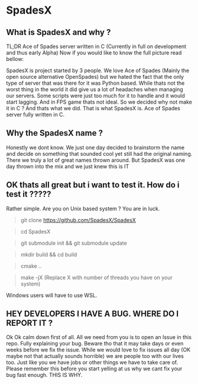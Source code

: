 # SpadesX

## What is SpadesX and why ?
TL;DR Ace of Spades server written in C (Currently in full on development and thus early Alpha)
Now if you would like to know the full picture read bellow:

SpadesX is project started by 3 people.
We love Ace of Spades (Mainly the open source alternative OpenSpades) but we hated the fact that the only type of
server that was there for it was Python based. 
While thats not the worst thing in the world it did give us a lot of headaches when managing our servers.
Some scripts were just too much for it to handle and it would start lagging. And in FPS game thats not ideal.
So we decided why not make it in C ?
And thats what we did. That is what SpadesX is. Ace of Spades server fully written in C.

## Why the SpadesX name ?
Honestly we dont know. We just one day decided to brainstorm the name and decide on something that sounded cool
yet still had the original naming.
There we truly a lot of great names thrown around. But SpadesX was one day thrown into the mix and we just knew this is IT

## OK thats all great but i want to test it. How do i test it ?????
Rather simple. Are you on Unix based system ? You are in luck.

> git clone https://github.com/SpadesX/SpadesX

> cd SpadesX

> git submodule init && git submodule update

> mkdir build && cd build
 
> cmake ..
 
> make -jX (Replace X with number of threads you have on your system)

Windows users will have to use WSL.

## HEY DEVELOPERS I HAVE A BUG. WHERE DO I REPORT IT ?
Ok Ok calm down first of all.
All we need from you is to open an Issue in this repo. Fully explaining your bug.
Beware tho that it may take days or even weeks before we fix the issue.
While we would love to fix issues all day (OK maybe not that actually sounds horrible) we are people too with our lives too.
Just like you we have jobs or other things we have to take care of. Please remember this before you start yelling at us why we cant fix your bug fast enough.
THIS IS WHY.
